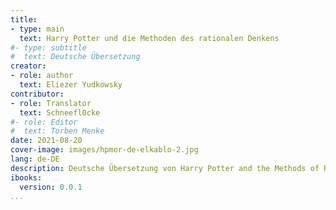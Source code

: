 ```yaml
---
title:
- type: main
  text: Harry Potter und die Methoden des rationalen Denkens
#- type: subtitle
#  text: Deutsche Übersetzung
creator:
- role: author
  text: Eliezer Yudkowsky
contributor:
- role: Translator 
  text: Schneefl0cke
#- role: Editor
#  text: Torben Menke
date: 2021-08-20
cover-image: images/hpmor-de-elkablo-2.jpg
lang: de-DE
description: Deutsche Übersetzung von Harry Potter and the Methods of Rationality 
ibooks:
  version: 0.0.1
...
```


